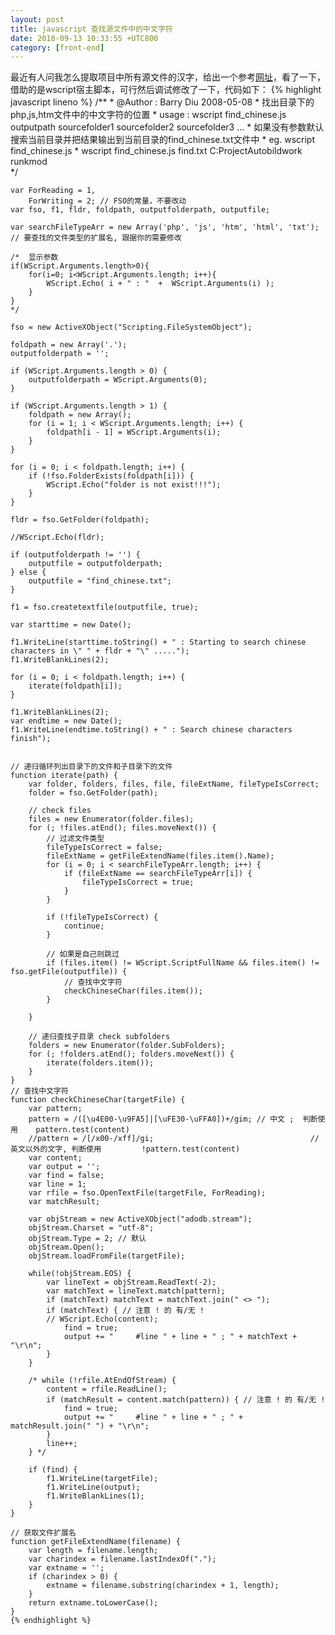 ```yaml
---
layout: post
title: javascript 查找源文件中的中文字符
date: 2018-09-13 10:33:55 +UTC800
category: [front-end]
---
```


最近有人问我怎么提取项目中所有源文件的汉字，给出一个参考[网址](https://blog.csdn.net/barrydiu/article/details/2414717)，看了一下，借助的是wscript宿主脚本，可行然后调试修改了一下，代码如下：
    {% highlight javascript lineno %}
    /**
    * @Author : Barry Diu  2008-05-08
    * 找出目录下的php,js,htm文件中的中文字符的位置
    *  usage : wscript find_chinese.js  outputpath sourcefolder1 sourcefolder2 sourcefolder3 ...
    *  如果没有参数默认 搜索当前目录并把结果输出到当前目录的find_chinese.txt文件中
    *  eg.   wscript find_chinese.js
    *          wscript find_chinese.js   find.txt  C:ProjectAutobildwork runkmod  
    */

    var ForReading = 1,
        ForWriting = 2; // FSO的常量，不要改动
    var fso, f1, fldr, foldpath, outputfolderpath, outputfile;

    var searchFileTypeArr = new Array('php', 'js', 'htm', 'html', 'txt'); // 要查找的文件类型的扩展名, 跟据你的需要修改

    /*  显示参数
    if(WScript.Arguments.length>0){
        for(i=0; i<WScript.Arguments.length; i++){
            WScript.Echo( i + " : "  +  WScript.Arguments(i) );
        }
    }
    */

    fso = new ActiveXObject("Scripting.FileSystemObject");

    foldpath = new Array('.');
    outputfolderpath = '';

    if (WScript.Arguments.length > 0) {
        outputfolderpath = WScript.Arguments(0);
    }

    if (WScript.Arguments.length > 1) {
        foldpath = new Array();
        for (i = 1; i < WScript.Arguments.length; i++) {
            foldpath[i - 1] = WScript.Arguments(i);
        }
    }

    for (i = 0; i < foldpath.length; i++) {
        if (!fso.FolderExists(foldpath[i])) {
            WScript.Echo("folder is not exist!!!");
        }
    }

    fldr = fso.GetFolder(foldpath);

    //WScript.Echo(fldr);

    if (outputfolderpath != '') {
        outputfile = outputfolderpath;
    } else {
        outputfile = "find_chinese.txt";
    }

    f1 = fso.createtextfile(outputfile, true);

    var starttime = new Date();

    f1.WriteLine(starttime.toString() + " : Starting to search chinese characters in \" " + fldr + "\" .....");
    f1.WriteBlankLines(2);

    for (i = 0; i < foldpath.length; i++) {
        iterate(foldpath[i]);
    }

    f1.WriteBlankLines(2);
    var endtime = new Date();
    f1.WriteLine(endtime.toString() + " : Search chinese characters finish");


    // 递归循环列出目录下的文件和子目录下的文件
    function iterate(path) {
        var folder, folders, files, file, fileExtName, fileTypeIsCorrect;
        folder = fso.GetFolder(path);

        // check files
        files = new Enumerator(folder.files);
        for (; !files.atEnd(); files.moveNext()) {
            // 过滤文件类型
            fileTypeIsCorrect = false;
            fileExtName = getFileExtendName(files.item().Name);
            for (i = 0; i < searchFileTypeArr.length; i++) {
                if (fileExtName == searchFileTypeArr[i]) {
                    fileTypeIsCorrect = true;
                }
            }

            if (!fileTypeIsCorrect) {
                continue;
            }

            // 如果是自己则跳过
            if (files.item() != WScript.ScriptFullName && files.item() != fso.getFile(outputfile)) {
                // 查找中文字符
                checkChineseChar(files.item());
            }

        }

        // 递归查找子目录 check subfolders
        folders = new Enumerator(folder.SubFolders);
        for (; !folders.atEnd(); folders.moveNext()) {
            iterate(folders.item());
        }
    }
    // 查找中文字符
    function checkChineseChar(targetFile) {
        var pattern;
        pattern = /([\u4E00-\u9FA5]|[\uFE30-\uFFA0])+/gim; // 中文 ;  判断使用    pattern.test(content)
        //pattern = /[/x00-/xff]/gi;                                   // 英文以外的文字, 判断使用         !pattern.test(content)
        var content;
        var output = '';
        var find = false;
        var line = 1;
        var rfile = fso.OpenTextFile(targetFile, ForReading);
        var matchResult;
        
        var objStream = new ActiveXObject("adodb.stream");
        objStream.Charset = "utf-8";
        objStream.Type = 2; // 默认
        objStream.Open();
        objStream.loadFromFile(targetFile);
        
        while(!objStream.EOS) {
            var lineText = objStream.ReadText(-2);
            var matchText = lineText.match(pattern);
            if (matchText) matchText = matchText.join(" <> ");
            if (matchText) { // 注意 ! 的 有/无 !
            // WScript.Echo(content);
                find = true;
                output += "     #line " + line + " ; " + matchText + "\r\n";
            }
        }

        /* while (!rfile.AtEndOfStream) {
            content = rfile.ReadLine();
            if (matchResult = content.match(pattern)) { // 注意 ! 的 有/无 !
                find = true;
                output += "     #line " + line + " ; " + matchResult.join(" ") + "\r\n";
            }
            line++;
        } */

        if (find) {
            f1.WriteLine(targetFile);
            f1.WriteLine(output);
            f1.WriteBlankLines(1);
        }
    }

    // 获取文件扩展名
    function getFileExtendName(filename) {
        var length = filename.length;
        var charindex = filename.lastIndexOf(".");
        var extname = '';
        if (charindex > 0) {
            extname = filename.substring(charindex + 1, length);
        }
        return extname.toLowerCase();
    }
    {% endhighlight %}